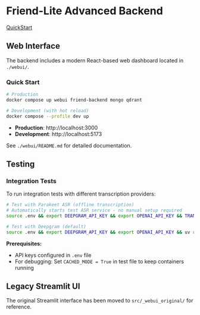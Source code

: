 # Friend-Lite Advanced Backend

[QuickStart](https://github.com/AnkushMalaker/friend-lite/blob/main/backends/advanced-backend/Docs/quickstart.md)

## Web Interface

The backend includes a modern React-based web dashboard located in `./webui/`. 

### Quick Start
```bash
# Production
docker compose up webui friend-backend mongo qdrant

# Development (with hot reload)
docker compose --profile dev up
```

- **Production**: http://localhost:3000
- **Development**: http://localhost:5173

See `./webui/README.md` for detailed documentation.

## Testing

### Integration Tests

To run integration tests with different transcription providers:

```bash
# Test with Parakeet ASR (offline transcription)
# Automatically starts test ASR service - no manual setup required
source .env && export DEEPGRAM_API_KEY && export OPENAI_API_KEY && TRANSCRIPTION_PROVIDER=parakeet uv run pytest tests/test_integration.py::test_full_pipeline_integration -v -s --tb=short

# Test with Deepgram (default)
source .env && export DEEPGRAM_API_KEY && export OPENAI_API_KEY && uv run pytest tests/test_integration.py::test_full_pipeline_integration -v -s --tb=short
```

**Prerequisites:**
- API keys configured in `.env` file
- For debugging: Set `CACHED_MODE = True` in test file to keep containers running

## Legacy Streamlit UI

The original Streamlit interface has been moved to `src/_webui_original/` for reference.


